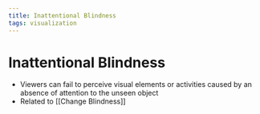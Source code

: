 ```yaml
---
title: Inattentional Blindness
tags: visualization
---
```


# Inattentional Blindness
- Viewers can fail to perceive visual elements or activities caused by an absence of attention to the unseen object
- Related to [[Change Blindness]]




































